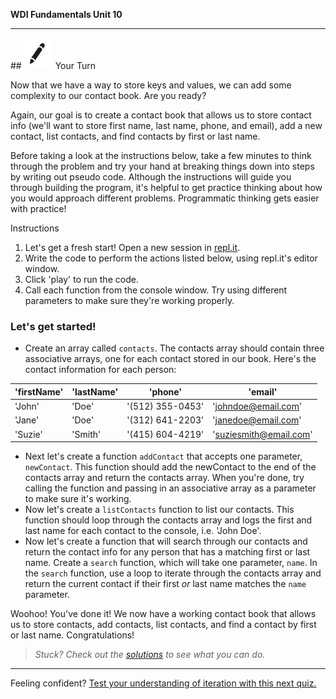 **WDI Fundamentals Unit 10**

---

##![Your Turn](../assets/exercise.png) Your Turn

Now that we have a way to store keys and values, we can add some complexity to our contact book. Are you ready?

Again, our goal is to create a contact book that allows us to store contact info (we'll want to store first name, last name, phone, and email), add a new contact, list contacts, and find contacts by first or last name.

Before taking a look at the instructions below, take a few minutes to think through the problem and try your hand at breaking things down into steps by writing out pseudo code. Although the instructions will guide you through building the program, it's helpful to get practice thinking about how you would approach different problems. Programmatic thinking gets easier with practice!

Instructions

1. Let's get a fresh start! Open a new session in [repl.it](https://repl.it/).
2. Write the code to perform the actions listed below, using repl.it's editor window.
3. Click 'play' to run the code.
4. Call each function from the console window. Try using different parameters to make sure they're working properly.

### Let's get started!

* Create an array called `contacts`. The contacts array should contain three associative arrays, one for each contact stored in our book. Here's the contact information for each person:

| 'firstName' |  'lastName' |  'phone'        |    'email'           |
|-            |-            |-                |-                     |
| 'John'      |   'Doe'     |'(512) 355-0453' |'johndoe@email.com'   |
| 'Jane'      |   'Doe'     |'(312) 641-2203' |'janedoe@email.com'   |
| 'Suzie'     |   'Smith'   |'(415) 604-4219' |'suziesmith@email.com'|

* Next let's create a function `addContact` that accepts one parameter, `newContact`. This function should add the newContact to the end of the contacts array and return the contacts array. When you're done, try calling the function and passing in an associative array as a parameter to make sure it's working.
* Now let's create a `listContacts` function to list our contacts. This function should loop through the contacts array and logs the first and last name for each contact to the console, i.e. 'John Doe'.
* Now let's create a function that will search through our contacts and return the contact info for any person that has a matching first or last name. Create a `search` function, which will take one parameter, `name`. In the `search` function, use a loop to iterate through the contacts array and return the current contact if their first *or* last name matches the `name` parameter.

Woohoo! You've done it! We now have a working contact book that allows us to store contacts, add contacts, list contacts, and find a contact by first or last name. Congratulations!

> *Stuck? Check out the [solutions](https://github.com/generalassembly-studio/fundamentals/blob/master/exercise-solutions.md) to see what you can do.*

---

Feeling confident? [Test your understanding of iteration with this next quiz.](09_quiz.md)
